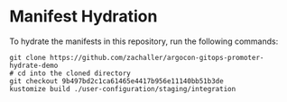 # Manifest Hydration

To hydrate the manifests in this repository, run the following commands:

```shell
git clone https://github.com/zachaller/argocon-gitops-promoter-hydrate-demo
# cd into the cloned directory
git checkout 9b497bd2c1ca61465e4417b956e11140bb51b3de
kustomize build ./user-configuration/staging/integration
```
